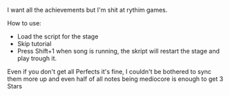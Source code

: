 I want all the achievements but I'm shit at rythim games.

How to use:
- Load the script for the stage
- Skip tutorial
- Press Shift+1 when song is running, the skript will restart the stage and play trough it.

Even if you don't get all Perfects it's fine, I couldn't be bothered to sync them more up and even half of all notes being mediocore is enough to get 3 Stars